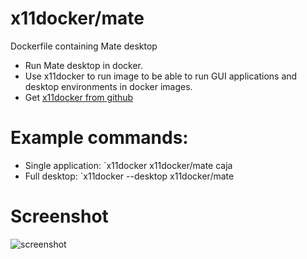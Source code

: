 # x11docker/mate

Dockerfile containing Mate desktop
 - Run Mate desktop in docker. 
 - Use x11docker to run image to be able to run GUI applications and desktop environments in docker images. 
 - Get [x11docker from github](https://github.com/mviereck/x11docker)

# Example commands: 
 - Single application: `x11docker x11docker/mate caja
 - Full desktop: `x11docker --desktop x11docker/mate
 
 # Screenshot
![screenshot](https://raw.githubusercontent.com/mviereck/x11docker/screenshots/screenshot-lxde.png "lxde desktop running in Xephyr window using x11docker")
 

